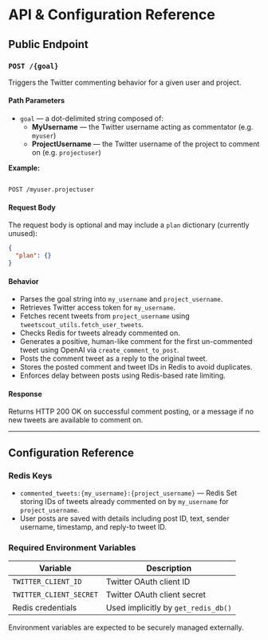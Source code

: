 # API & Configuration Reference

## Public Endpoint

### `POST /{goal}`

Triggers the Twitter commenting behavior for a given user and project.

#### Path Parameters

- `goal` — a dot-delimited string composed of:
  - **MyUsername** — the Twitter username acting as commentator (e.g. `myuser`)
  - **ProjectUsername** — the Twitter username of the project to comment on (e.g. `projectuser`)

**Example:**
```

POST /myuser.projectuser

````

#### Request Body

The request body is optional and may include a `plan` dictionary (currently unused):

```json
{
  "plan": {}
}
````

#### Behavior

* Parses the goal string into `my_username` and `project_username`.
* Retrieves Twitter access token for `my_username`.
* Fetches recent tweets from `project_username` using `tweetscout_utils.fetch_user_tweets`.
* Checks Redis for tweets already commented on.
* Generates a positive, human-like comment for the first un-commented tweet using OpenAI via `create_comment_to_post`.
* Posts the comment tweet as a reply to the original tweet.
* Stores the posted comment and tweet IDs in Redis to avoid duplicates.
* Enforces delay between posts using Redis-based rate limiting.

#### Response

Returns HTTP 200 OK on successful comment posting, or a message if no new tweets are available to comment on.

---

## Configuration Reference

### Redis Keys

* `commented_tweets:{my_username}:{project_username}` — Redis Set storing IDs of tweets already commented on by `my_username` for `project_username`.
* User posts are saved with details including post ID, text, sender username, timestamp, and reply-to tweet ID.

### Required Environment Variables

| Variable                | Description                         |
| ----------------------- | ----------------------------------- |
| `TWITTER_CLIENT_ID`     | Twitter OAuth client ID             |
| `TWITTER_CLIENT_SECRET` | Twitter OAuth client secret         |
| Redis credentials       | Used implicitly by `get_redis_db()` |

Environment variables are expected to be securely managed externally.
